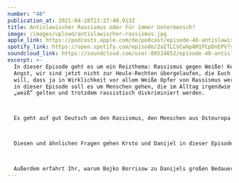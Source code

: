 ```yaml
---
number: "48"
publication_at: 2021-04-28T23:27:48.913Z
title: Antislawischer Rassismus oder Für immer Untermensch?
image: /images/upload/antislawischer-rassismus.jpg
apple_link: https://podcasts.apple.com/de/podcast/episode-48-antislawischer-rassismus-oder-f%C3%BCr-immer/id1170436903?i=1000519314396
spotify_link: https://open.spotify.com/episode/2aITLCVCwhpAM1FCpDnEPV?si=e232c726031b4153
soundcloud_link: https://soundcloud.com/user-89524652/episode-48-antislawischer-rassismus-oder-fur-immer-untermensch
excerpt: >-
  In dieser Episode geht es um ein Reizthema: Rassismus gegen Weiße! Keine
  Angst, wir sind jetzt nicht zur Heule-Rechten übergelaufen, die Euch erzählen
  will, dass ja in Wirklichkeit vor allem Weiße Opfer von Rassismus werden. Aber
  in dieser Episode soll es um Menschen gehen, die im Alltag irgendwie als
  „weiß“ gelten und trotzdem rassistisch diskriminiert werden.



  Es geht auf gut Deutsch um den Rassismus, den Menschen aus Osteuropa erfahren. Vor allem Slawen und jene, die als Slawen gelesen werden. Seit wann gelten Osteuropäer eigentlich als „weiß“? Welchen Vorurteilen prägen den Blick auf Osteuropa? Und welche diskriminierenden Erfahrungen machen osteuropäische Menschen im Alltag? Und welche Rassismen werden wiederum in den verschiedenen osteuropäischen Communities gepflegt?



  Diesen und ähnlichen Fragen gehen Krsto und Danijel in dieser Episode nach. Unterstützung erhalten sie dabei von Erica Zingher… und vor allem von den ZuhörerInnen und Zuhörern von „Neues vom Ballaballa-Balkan“. Denn diese haben uns vorab von ihren Erfahrungen mit Rassismus erzählt.



  Außerdem erfahrt Ihr, warum Bojko Borrisow zu Danijels großen Bedauern, in Bulgarien das Szepter abgibt, warum man sich in Bosnien über angeblich nicht-existente Positionspapiere aufregt und warum eine geschätzte Kollegin ins Visier der ungarischen Staatspropaganda geraten ist.
---
```

